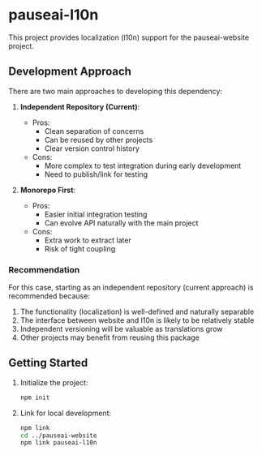 # pauseai-l10n

This project provides localization (l10n) support for the pauseai-website project.

## Development Approach

There are two main approaches to developing this dependency:

1. **Independent Repository (Current)**: 
   - Pros:
     - Clean separation of concerns
     - Can be reused by other projects
     - Clear version control history
   - Cons:
     - More complex to test integration during early development
     - Need to publish/link for testing

2. **Monorepo First**:
   - Pros:
     - Easier initial integration testing
     - Can evolve API naturally with the main project
   - Cons:
     - Extra work to extract later
     - Risk of tight coupling

### Recommendation

For this case, starting as an independent repository (current approach) is recommended because:

1. The functionality (localization) is well-defined and naturally separable
2. The interface between website and l10n is likely to be relatively stable
3. Independent versioning will be valuable as translations grow
4. Other projects may benefit from reusing this package

## Getting Started

1. Initialize the project:
   ```bash
   npm init
   ```

2. Link for local development:
   ```bash
   npm link
   cd ../pauseai-website
   npm link pauseai-l10n
   ```
